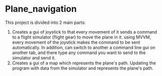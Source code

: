 # Plane_navigation

This project is divided into 2 main parts:
1. Creates a gui of joystick to that every movement of it sends a command to a flight simulator (flight gear) to move the plane in it.
   using MVVM, every movement of the joystick makes the command to be sent automatically.
   In addition, can switch to another a command line gui on another tab, and there type any command you want to send to the simulator and send it.
2. Creates a gui of a map which represents the plane's path.
   Updating the program with data from the simulator and represents the plane's path.

